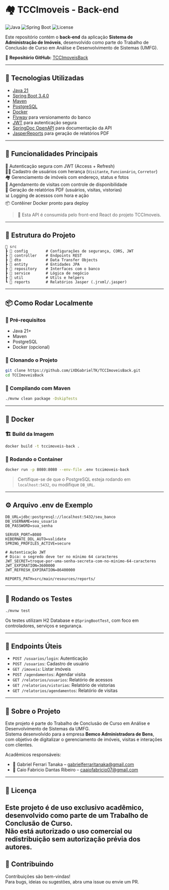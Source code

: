 # 🏘️ TCCImoveis - Back-end

![Java](https://img.shields.io/badge/Java-21-blue?style=flat&logo=java)
![Spring Boot](https://img.shields.io/badge/Spring%20Boot-3.4.0-brightgreen?style=flat&logo=spring)
![License](https://img.shields.io/badge/license-MIT-lightgrey)

Este repositório contém o **back-end** da aplicação **Sistema de Administração de Imóveis**, desenvolvido como parte do
Trabalho de Conclusão de Curso em Análise e Desenvolvimento de Sistemas (UMFG).

🔗 **Repositório GitHub:** [TCCImoveisBack](https://github.com/iXDGabrielTK/TCCImoveisBack)

---

## 🧩 Tecnologias Utilizadas

- [Java 21](https://www.oracle.com/java/technologies/javase/jdk21-archive-downloads.html)
- [Spring Boot 3.4.0](https://spring.io/projects/spring-boot)
- [Maven](https://maven.apache.org/)
- [PostgreSQL](https://www.postgresql.org/)
- [Docker](https://www.docker.com/)
- [Flyway](https://flywaydb.org/) para versionamento do banco
- [JWT](https://jwt.io/) para autenticação segura
- [SpringDoc OpenAPI](https://springdoc.org/) para documentação da API
- [JasperReports](https://community.jaspersoft.com/project/jasperreports-library) para geração de relatórios PDF

---

## 🚀 Funcionalidades Principais

🔐 Autenticação segura com JWT (Access + Refresh)  
🧑‍💼 Cadastro de usuários com herança (`Visitante`, `Funcionário`, `Corretor`)  
🏘️ Gerenciamento de imóveis com endereço, status e fotos  
📅 Agendamento de visitas com controle de disponibilidade  
📄 Geração de relatórios PDF (usuários, visitas, vistorias)  
📊 Logging de acessos com hora e ação  
📦 Contêiner Docker pronto para deploy

> 📡 Esta API é consumida pelo front-end React do projeto TCCImoveis.

---

## 📂 Estrutura do Projeto

```
📁 src
┣ 📁 config        # Configurações de segurança, CORS, JWT
┣ 📁 controller    # Endpoints REST
┣ 📁 dto           # Data Transfer Objects
┣ 📁 entity        # Entidades JPA
┣ 📁 repository    # Interfaces com o banco
┣ 📁 service       # Lógica de negócio
┣ 📁 util          # Utils e helpers
┗ 📁 reports       # Relatórios Jasper (.jrxml/.jasper)
```

---

## 📦 Como Rodar Localmente

### 🔧 Pré-requisitos

- Java 21+
- Maven
- PostgreSQL
- Docker (opcional)

### 📁 Clonando o Projeto

```bash
git clone https://github.com/iXDGabrielTK/TCCImoveisBack.git
cd TCCImoveisBack
```

### 🔨 Compilando com Maven

```bash
./mvnw clean package -DskipTests
```

---

## 🐳 Docker

### 🏗️ Build da Imagem

```bash
docker build -t tccimoveis-back .
```

### 🚀 Rodando o Container

```bash
docker run -p 8080:8080 --env-file .env tccimoveis-back
```

> Certifique-se de que o PostgreSQL esteja rodando em `localhost:5432`, ou modifique `DB_URL`.

---

## ⚙️ Arquivo .env de Exemplo

```env
DB_URL=jdbc:postgresql://localhost:5432/seu_banco
DB_USERNAME=seu_usuario
DB_PASSWORD=sua_senha

SERVER_PORT=8080
HIBERNATE_DDL_AUTO=validate
SPRING_PROFILES_ACTIVE=secure

# Autenticação JWT
# Dica: o segredo deve ter no mínimo 64 caracteres
JWT_SECRET=troque-por-uma-senha-secreta-com-no-minimo-64-caracteres
JWT_EXPIRATION=3600000
JWT_REFRESH_EXPIRATION=86400000

REPORTS_PATH=src/main/resources/reports/
```

---

## 🧪 Rodando os Testes

```bash
./mvnw test
```

Os testes utilizam H2 Database e `@SpringBootTest`, com foco em controladores, serviços e segurança.

---

## 🔗 Endpoints Úteis

- `POST /usuarios/login`: Autenticação
- `POST /usuarios`: Cadastro de usuário
- `GET /imoveis`: Listar imóveis
- `POST /agendamentos`: Agendar visita
- `GET /relatorios/usuarios`: Relatório de acessos
- `GET /relatorios/vistorias`: Relatório de vistorias
- `GET /relatorios/agendamentos`: Relatório de visitas

---

## 📌 Sobre o Projeto

Este projeto é parte do Trabalho de Conclusão de Curso em Análise e Desenvolvimento de Sistemas da UMFG.  
Sistema desenvolvido para a empresa **Bemco Administradora de Bens**, com objetivo de digitalizar o gerenciamento de
imóveis, visitas e interações com clientes.

Acadêmicos responsáveis:

- 👤 Gabriel Ferrari Tanaka – [gabrielferraritanaka@gmail.com](mailto:gabrielferraritanaka@gmail.com)
- 👤 Caio Fabricio Dantas Ribeiro – [caaiofabricio07@gmail.com](mailto:caaiofabricio07@gmail.com)

---

## 📃 Licença

Este projeto é de uso exclusivo acadêmico, desenvolvido como parte de um Trabalho de Conclusão de Curso.  
Não está autorizado o uso comercial ou redistribuição sem autorização prévia dos autores.
---

## 💬 Contribuindo

Contribuições são bem-vindas!  
Para bugs, ideias ou sugestões, abra uma issue ou envie um PR.
